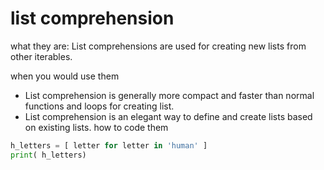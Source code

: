 # list comprehension

what they are:
List comprehensions are used for creating new lists from other iterables. 

when you would use them

* List comprehension is generally more compact and faster than normal functions and loops for creating list.
* List comprehension is an elegant way to define and create lists based on existing lists.
how to code them

```python
h_letters = [ letter for letter in 'human' ]
print( h_letters)
```
